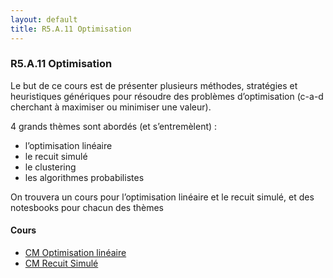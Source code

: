 ```yaml
---
layout: default
title: R5.A.11 Optimisation
---
```




### R5.A.11 Optimisation

Le but de ce cours est de présenter plusieurs méthodes, stratégies et heuristiques génériques pour résoudre des problèmes d’optimisation (c-a-d cherchant à maximiser ou minimiser une valeur).

4 grands thèmes sont abordés (et s’entremèlent) :

 - l’optimisation linéaire
 - le recuit simulé
 - le clustering
 - les algorithmes probabilistes

On trouvera un cours pour l’optimisation linéaire et le recuit simulé, et des notesbooks pour chacun des thèmes


#### Cours

 - [CM Optimisation linéaire](./R5.A.11_CM1.pdf)
 - [CM Recuit Simulé](./R5.A.11_CM2.pdf)

